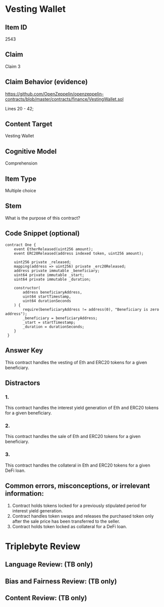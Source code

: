 # Vesting Wallet

## Item ID
2543

## Claim
Claim 3

## Claim Behavior (evidence)
https://github.com/OpenZeppelin/openzeppelin-contracts/blob/master/contracts/finance/VestingWallet.sol

Lines 20 - 42;

## Content Target
Vesting Wallet

## Cognitive Model
Comprehension

## Item Type
Multiple choice

## Stem
What is the purpose of this contract?

## Code Snippet (optional)
```solidity
contract One {
    event EtherReleased(uint256 amount);
    event ERC20Released(address indexed token, uint256 amount);

    uint256 private _released;
    mapping(address => uint256) private _erc20Released;
    address private immutable _beneficiary;
    uint64 private immutable _start;
    uint64 private immutable _duration;
   
    constructor(
        address beneficiaryAddress,
        uint64 startTimestamp,
        uint64 durationSeconds
    ) {
        require(beneficiaryAddress != address(0), "Beneficiary is zero address");
        _beneficiary = beneficiaryAddress;
        _start = startTimestamp;
        _duration = durationSeconds;
    }
 }
```

## Answer Key
This contract handles the vesting of Eth and ERC20 tokens for a given beneficiary.

## Distractors
### 1.
This contract handles the interest yield generation of Eth and ERC20 tokens for a given beneficiary.

### 2.
This contract handles the sale of Eth and ERC20 tokens for a given beneficiary.

### 3.
This contract handles the collateral in Eth and ERC20 tokens for a given DeFi loan.


## Common errors, misconceptions, or irrelevant information:
1. Contract holds tokens locked for a previously stipulated period for interest yield generation.
2. Contract handles token swaps and releases the purchased token only after the sale price has been transferred to the seller.
3. Contract holds token locked as collateral for a DeFi loan.

# Triplebyte Review

## Language Review: (TB only)

## Bias and Fairness Review: (TB only)

## Content Review: (TB only)
